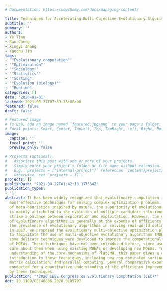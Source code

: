 ```yaml
---
# Documentation: https://wowchemy.com/docs/managing-content/

title: Techniques for Accelerating Multi-Objective Evolutionary Algorithms in PlatEMO
subtitle: ''
summary: ''
authors:
- Ye Tian
- Ran Cheng
- Xingyi Zhang
- Yaochu Jin
tags:
- '"Evolutionary computation"'
- '"Optimization"'
- '"Sociology"'
- '"Statistics"'
- '"Sorting"'
- '"Evolution (biology)"'
- '"Runtime"'
categories: []
date: '2020-01-01'
lastmod: 2021-08-27T07:59:33+08:00
featured: false
draft: false

# Featured image
# To use, add an image named `featured.jpg/png` to your page's folder.
# Focal points: Smart, Center, TopLeft, Top, TopRight, Left, Right, BottomLeft, Bottom, BottomRight.
image:
  caption: ''
  focal_point: ''
  preview_only: false

# Projects (optional).
#   Associate this post with one or more of your projects.
#   Simply enter your project's folder or file name without extension.
#   E.g. `projects = ["internal-project"]` references `content/project/deep-learning/index.md`.
#   Otherwise, set `projects = []`.
projects: []
publishDate: '2021-08-27T01:42:10.157564Z'
publication_types:
- '1'
abstract: It has been widely recognized that evolutionary computation is one of the
  most effective techniques for solving complex optimization problems. As a group
  of meta-heuristics inspired by nature, the superiority of evolutionary algorithms
  is mainly attributed to the evolution of multiple candidate solutions, which can
  strike a balance between exploration and exploitation. However, the effectiveness
  of evolutionary algorithms is generally at the expense of efficiency, which reduces
  the prevalence of evolutionary algorithms in solving real-world optimization problems.
  In 2017, we proposed the evolutionary multi-objective optimization platform PlatEMO
  to facilitate the use of multi-objective evolutionary algorithms (MOEAs), where
  some delicate techniques were developed to improve the computational efficiency
  of MOEAs. These techniques have not been introduced before, since users need not
  care about them when using existing MOEAs or developing new MOEAs. To deepen the
  understanding of the core mechanisms of PlatEMO, this paper gives a comprehensive
  introduction to these techniques, including new non-dominated sorting approaches,
  matrix calculation, and parallel computing. Several comparative experiments are
  conducted for a quantitative understanding of the efficiency improvement brought
  by these techniques.
publication: '*2020 IEEE Congress on Evolutionary Computation (CEC)*'
doi: 10.1109/CEC48606.2020.9185797
---
```

